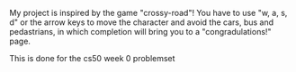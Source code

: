 My project is inspired by the game "crossy-road"! 
You have to use "w, a, s, d" or the arrow keys to move the character and avoid the cars, 
bus and pedastrians, in which completion will bring you to a "congradulations!" page. 

This is done for the cs50 week 0 problemset 
